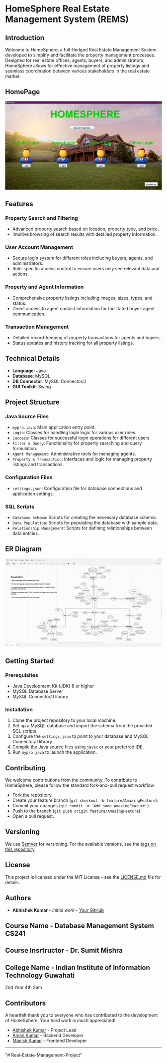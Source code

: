 # HomeSphere Real Estate Management System (REMS)

## Introduction
Welcome to HomeSphere, a full-fledged Real Estate Management System developed to simplify and facilitate the property management processes. Designed for real estate offices, agents, buyers, and administrators, HomeSphere allows for effective management of property listings and seamless coordination between various stakeholders in the real estate market.

## HomePage
![Alt Text](https://github.com/amankr2076/Real-Estate-Management-Project/blob/743be4ed2ee193fb8a0878937e6e78d5c623d76f/images/homepage.png)

## Features

### Property Search and Filtering
- Advanced property search based on location, property type, and price.
- Intuitive browsing of search results with detailed property information.

### User Account Management
- Secure login system for different roles including buyers, agents, and administrators.
- Role-specific access control to ensure users only see relevant data and actions.

### Property and Agent Information
- Comprehensive property listings including images, sizes, types, and status.
- Direct access to agent contact information for facilitated buyer-agent communication.

### Transaction Management
- Detailed record-keeping of property transactions for agents and buyers.
- Status updates and history tracking for all property listings.

## Technical Details

- **Language**: Java
- **Database**: MySQL
- **DB Connector**: MySQL Connector/J
- **GUI Toolkit**: Swing

## Project Structure

### Java Source Files
- `mypro.java`: Main application entry point.
- `Login`: Classes for handling login logic for various user roles.
- `Success`: Classes for successful login operations for different users.
- `Filter & Query`: Functionality for property searching and query formulation.
- `Agent Management`: Administrative tools for managing agents.
- `Property & Transaction`: Interfaces and logic for managing property listings and transactions.

### Configuration Files
- `settings.json`: Configuration file for database connections and application settings.

### SQL Scripts
- `Database Schema`: Scripts for creating the necessary database schema.
- `Data Population`: Scripts for populating the database with sample data.
- `Relationship Management`: Scripts for defining relationships between data entities.

## ER Diagram
![Alt Text](https://github.com/amankr2076/Real-Estate-Management-Project/blob/5c78000c2b8548e381ae80b1d2104b9b9e842613/images/ER%20diagram.jpg)
## Getting Started

### Prerequisites
- Java Development Kit (JDK) 8 or higher
- MySQL Database Server
- MySQL Connector/J library

### Installation
1. Clone the project repository to your local machine.
2. Set up a MySQL database and import the schema from the provided SQL scripts.
3. Configure the `settings.json` to point to your database and MySQL Connector/J library.
4. Compile the Java source files using `javac` or your preferred IDE.
5. Run `mypro.java` to launch the application.

## Contributing
We welcome contributions from the community. To contribute to HomeSphere, please follow the standard fork-and-pull request workflow.

- Fork the repository.
- Create your feature branch (`git checkout -b feature/AmazingFeature`).
- Commit your changes (`git commit -m 'Add some AmazingFeature'`).
- Push to the branch (`git push origin feature/AmazingFeature`).
- Open a pull request.

## Versioning
We use [SemVer](http://semver.org/) for versioning. For the available versions, see the [tags on this repository](#).

## License
This project is licensed under the MIT License - see the [LICENSE.md](LICENSE.md) file for details.

## Authors
- **Abhishek Kumar** - *Initial work* - [Your GitHub](https://github.com/amankr2076)

## Course Name - Database Management System CS241
## Course Insrtructor - Dr. Sumit Mishra

## College Name - Indian Institute of Information Technology Guwahati
2nd Year 4th Sem
## Contributors

A heartfelt thank you to everyone who has contributed to the development of HomeSphere. Your hard work is much appreciated!

- [Abhishek Kumar](https://github.com/abhisheksingh789) - Project Lead
- [Aman Kumar](https://github.com/amankr2076) - Backend Developer
- [Manish Kumar](https://github.com/manish92596) - Frontend Developer
---

"# Real-Estate-Management-Project" 
